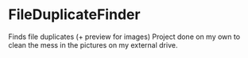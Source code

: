 # FileDuplicateFinder
Finds file duplicates (+ preview for images)
Project done on my own to clean the mess in the pictures on my external drive.
